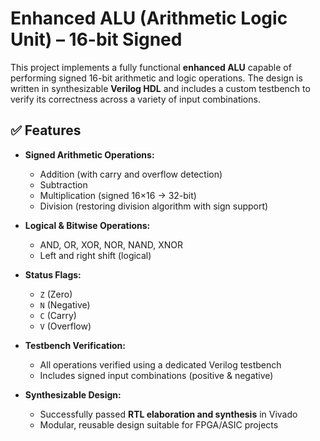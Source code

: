 # Enhanced ALU (Arithmetic Logic Unit) – 16-bit Signed

This project implements a fully functional **enhanced ALU** capable of performing signed 16-bit arithmetic and logic operations. The design is written in synthesizable **Verilog HDL** and includes a custom testbench to verify its correctness across a variety of input combinations.

## ✅ Features

- **Signed Arithmetic Operations:**
  - Addition (with carry and overflow detection)
  - Subtraction
  - Multiplication (signed 16×16 → 32-bit)
  - Division (restoring division algorithm with sign support)

- **Logical & Bitwise Operations:**
  - AND, OR, XOR, NOR, NAND, XNOR
  - Left and right shift (logical)

- **Status Flags:**
  - `Z` (Zero)
  - `N` (Negative)
  - `C` (Carry)
  - `V` (Overflow)

- **Testbench Verification:**
  - All operations verified using a dedicated Verilog testbench
  - Includes signed input combinations (positive & negative)

- **Synthesizable Design:**
  - Successfully passed **RTL elaboration and synthesis** in Vivado
  - Modular, reusable design suitable for FPGA/ASIC projects

